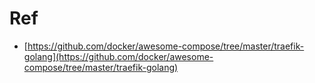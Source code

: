 # Ref
- [https://github.com/docker/awesome-compose/tree/master/traefik-golang](https://github.com/docker/awesome-compose/tree/master/traefik-golang)
